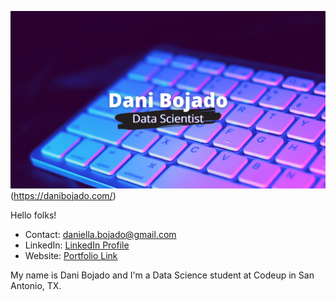 ![Header](images/Dani_Bojado.png "Header")(https://danibojado.com/)

Hello folks!
- Contact: daniella.bojado@gmail.com
- LinkedIn: [LinkedIn Profile](https://www.linkedin.com/in/daniella-b-a99633ab/) 
- Website: [Portfolio Link](https://danibojado.com/) 

My name is Dani Bojado and I'm a Data Science student at Codeup in San Antonio, TX. 
